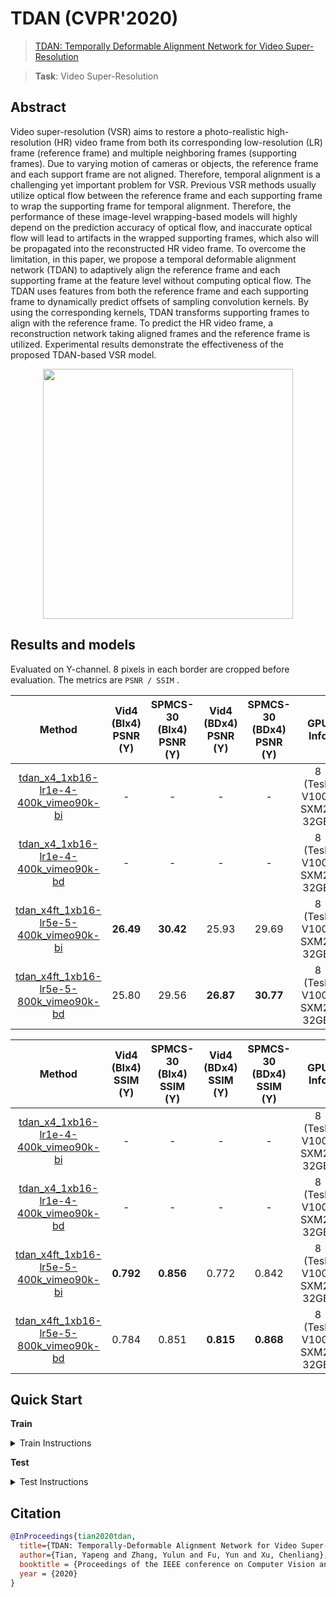 # TDAN (CVPR'2020)

> [TDAN: Temporally Deformable Alignment Network for Video Super-Resolution](https://arxiv.org/abs/1812.02898)

> **Task**: Video Super-Resolution

<!-- [ALGORITHM] -->

## Abstract

<!-- [ABSTRACT] -->

Video super-resolution (VSR) aims to restore a photo-realistic high-resolution (HR) video frame from both its corresponding low-resolution (LR) frame (reference frame) and multiple neighboring frames (supporting frames). Due to varying motion of cameras or objects, the reference frame and each support frame are not aligned. Therefore, temporal alignment is a challenging yet important problem for VSR. Previous VSR methods usually utilize optical flow between the reference frame and each supporting frame to wrap the supporting frame for temporal alignment. Therefore, the performance of these image-level wrapping-based models will highly depend on the prediction accuracy of optical flow, and inaccurate optical flow will lead to artifacts in the wrapped supporting frames, which also will be propagated into the reconstructed HR video frame. To overcome the limitation, in this paper, we propose a temporal deformable alignment network (TDAN) to adaptively align the reference frame and each supporting frame at the feature level without computing optical flow. The TDAN uses features from both the reference frame and each supporting frame to dynamically predict offsets of sampling convolution kernels. By using the corresponding kernels, TDAN transforms supporting frames to align with the reference frame. To predict the HR video frame, a reconstruction network taking aligned frames and the reference frame is utilized. Experimental results demonstrate the effectiveness of the proposed TDAN-based VSR model.

<!-- [IMAGE] -->

<div align=center >
 <img src="https://user-images.githubusercontent.com/7676947/144035224-a87cc41e-1352-4ffa-8b07-eda5ace8a0b1.png" width="400"/>
</div >

## Results and models

Evaluated on Y-channel. 8 pixels in each border are cropped before evaluation.
The metrics are `PSNR / SSIM` .

|                   Method                    | Vid4 (BIx4) PSNR (Y) | SPMCS-30 (BIx4) PSNR (Y) | Vid4 (BDx4) PSNR (Y) | SPMCS-30 (BDx4) PSNR (Y) |         GPU Info         |                   Download                    |
| :-----------------------------------------: | :------------------: | :----------------------: | :------------------: | :----------------------: | :----------------------: | :-------------------------------------------: |
| [tdan_x4_1xb16-lr1e-4-400k_vimeo90k-bi](/configs/tdan/tdan_x4_8xb16-lr1e-4-400k_vimeo90k-bi.py) |          -           |            -             |          -           |            -             | 8 (Tesla V100-SXM2-32GB) |                       -                       |
| [tdan_x4_1xb16-lr1e-4-400k_vimeo90k-bd](/configs/tdan/tdan_x4_8xb16-lr1e-4-400k_vimeo90k-bd.py) |          -           |            -             |          -           |            -             | 8 (Tesla V100-SXM2-32GB) |                       -                       |
| [tdan_x4ft_1xb16-lr5e-5-400k_vimeo90k-bi](/configs/tdan/tdan_x4ft_8xb16-lr5e-5-400k_vimeo90k-bi.py) |      **26.49**       |        **30.42**         |        25.93         |          29.69           | 8 (Tesla V100-SXM2-32GB) | [model](https://download.openmmlab.com/mmediting/restorers/tdan/tdan_vimeo90k_bix4_20210528-739979d9.pth) \| [log](https://download.openmmlab.com/mmediting/restorers/tdan/tdan_vimeo90k_bix4_20210528_135616.log.json) |
| [tdan_x4ft_1xb16-lr5e-5-800k_vimeo90k-bd](/configs/tdan/tdan_x4ft_8xb16-lr5e-5-800k_vimeo90k-bd.py) |        25.80         |          29.56           |      **26.87**       |        **30.77**         | 8 (Tesla V100-SXM2-32GB) | [model](https://download.openmmlab.com/mmediting/restorers/tdan/tdan_vimeo90k_bdx4_20210528-c53ab844.pth) \| [log](https://download.openmmlab.com/mmediting/restorers/tdan/tdan_vimeo90k_bdx4_20210528_122401.log.json) |

|                   Method                    | Vid4 (BIx4) SSIM (Y) | SPMCS-30 (BIx4) SSIM (Y) | Vid4 (BDx4) SSIM (Y) | SPMCS-30 (BDx4) SSIM (Y) |         GPU Info         |                   Download                    |
| :-----------------------------------------: | :------------------: | :----------------------: | :------------------: | :----------------------: | :----------------------: | :-------------------------------------------: |
| [tdan_x4_1xb16-lr1e-4-400k_vimeo90k-bi](/configs/tdan/tdan_x4_8xb16-lr1e-4-400k_vimeo90k-bi.py) |          -           |            -             |          -           |            -             | 8 (Tesla V100-SXM2-32GB) |                       -                       |
| [tdan_x4_1xb16-lr1e-4-400k_vimeo90k-bd](/configs/tdan/tdan_x4_8xb16-lr1e-4-400k_vimeo90k-bd.py) |          -           |            -             |          -           |            -             | 8 (Tesla V100-SXM2-32GB) |                       -                       |
| [tdan_x4ft_1xb16-lr5e-5-400k_vimeo90k-bi](/configs/tdan/tdan_x4ft_8xb16-lr5e-5-400k_vimeo90k-bi.py) |      **0.792**       |        **0.856**         |        0.772         |          0.842           | 8 (Tesla V100-SXM2-32GB) | [model](https://download.openmmlab.com/mmediting/restorers/tdan/tdan_vimeo90k_bix4_20210528-739979d9.pth) \| [log](https://download.openmmlab.com/mmediting/restorers/tdan/tdan_vimeo90k_bix4_20210528_135616.log.json) |
| [tdan_x4ft_1xb16-lr5e-5-800k_vimeo90k-bd](/configs/tdan/tdan_x4ft_8xb16-lr5e-5-800k_vimeo90k-bd.py) |        0.784         |          0.851           |      **0.815**       |        **0.868**         | 8 (Tesla V100-SXM2-32GB) | [model](https://download.openmmlab.com/mmediting/restorers/tdan/tdan_vimeo90k_bdx4_20210528-c53ab844.pth) \| [log](https://download.openmmlab.com/mmediting/restorers/tdan/tdan_vimeo90k_bdx4_20210528_122401.log.json) |

## Quick Start

**Train**

<details>
<summary>Train Instructions</summary>

You can use the following commands to train a model with cpu or single/multiple GPUs.

TDAN is trained with two stages.

**Stage 1**: Train with a larger learning rate (1e-4)

```shell
# cpu train
CUDA_VISIBLE_DEVICES=-1 python tools/train.py configs/tdan/tdan_x4_1xb16-lr1e-4-400k_vimeo90k-bi.py

# single-gpu train
python tools/train.py configs/tdan/tdan_x4_1xb16-lr1e-4-400k_vimeo90k-bi.py

# multi-gpu train
./tools/dist_train.sh cconfigs/tdan/tdan_x4_1xb16-lr1e-4-400k_vimeo90k-bi.py 8
```

**Stage 2**: Fine-tune with a smaller learning rate (5e-5)

```shell
# cpu train
CUDA_VISIBLE_DEVICES=-1 python tools/train.py configs/tdan/tdan_x4ft_1xb16-lr5e-5-400k_vimeo90k-bi.py

# single-gpu train
python tools/train.py configs/tdan/tdan_x4ft_1xb16-lr5e-5-400k_vimeo90k-bi.py

# multi-gpu train
./tools/dist_train.sh configs/tdan/tdan_x4ft_1xb16-lr5e-5-400k_vimeo90k-bi.py 8
```

For more details, you can refer to **Train a model** part in [train_test.md](/docs/en/user_guides/train_test.md#Train-a-model-in-MMEditing).

</details>

**Test**

<details>
<summary>Test Instructions</summary>

You can use the following commands to test a model with cpu or single/multiple GPUs.

```shell
# cpu test
CUDA_VISIBLE_DEVICES=-1 python tools/test.py configs/tdan/tdan_x4ft_1xb16-lr5e-5-400k_vimeo90k-bi.py https://download.openmmlab.com/mmediting/restorers/tdan/tdan_vimeo90k_bix4_20210528-739979d9.pth

# single-gpu test
python tools/test.py configs/tdan/tdan_x4ft_1xb16-lr5e-5-400k_vimeo90k-bi.py https://download.openmmlab.com/mmediting/restorers/tdan/tdan_vimeo90k_bix4_20210528-739979d9.pth

# multi-gpu test
./tools/dist_test.sh configs/tdan/tdan_x4ft_1xb16-lr5e-5-400k_vimeo90k-bi.py https://download.openmmlab.com/mmediting/restorers/tdan/tdan_vimeo90k_bix4_20210528-739979d9.pth 8
```

For more details, you can refer to **Test a pre-trained model** part in [train_test.md](/docs/en/user_guides/train_test.md#Test-a-pre-trained-model-in-MMEditing).

</details>

## Citation

```bibtex
@InProceedings{tian2020tdan,
  title={TDAN: Temporally-Deformable Alignment Network for Video Super-Resolution},
  author={Tian, Yapeng and Zhang, Yulun and Fu, Yun and Xu, Chenliang},
  booktitle = {Proceedings of the IEEE conference on Computer Vision and Pattern Recognition},
  year = {2020}
}
```
